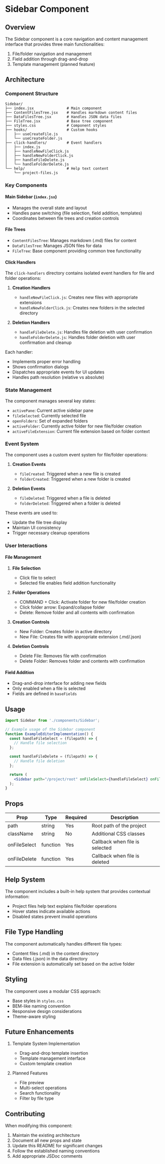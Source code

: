 # Sidebar Component

## Overview

The Sidebar component is a core navigation and content management interface that provides three main functionalities:

1. File/folder navigation and management
2. Field addition through drag-and-drop
3. Template management (planned feature)

## Architecture

### Component Structure

```
Sidebar/
├── index.jsx               # Main component
├── ContentFilesTree.jsx    # Handles markdown content files
├── DataFilesTree.jsx       # Handles JSON data files
├── FileTree.jsx            # Base tree component
├── styles.css              # Component styles
├── hooks/                  # Custom hooks
│   ├── useCreateFile.js
│   └── useCreateFolder.js
├── click-handlers/         # Event handlers
│   ├── index.js
│   ├── handleNewFileClick.js
│   ├── handleNewFolderClick.js
│   ├── handleFileDelete.js
│   └── handleFolderDelete.js
└── help/                   # Help text content
    └── project-files.js
```

### Key Components

#### Main Sidebar (`index.jsx`)

- Manages the overall state and layout
- Handles pane switching (file selection, field addition, templates)
- Coordinates between file trees and creation controls

#### File Trees

- `ContentFilesTree`: Manages markdown (.md) files for content
- `DataFilesTree`: Manages JSON files for data
- `FileTree`: Base component providing common tree functionality

#### Click Handlers

The `click-handlers` directory contains isolated event handlers for file and folder operations:

1. **Creation Handlers**

   - `handleNewFileClick.js`: Creates new files with appropriate extensions
   - `handleNewFolderClick.js`: Creates new folders in the selected directory

2. **Deletion Handlers**
   - `handleFileDelete.js`: Handles file deletion with user confirmation
   - `handleFolderDelete.js`: Handles folder deletion with user confirmation and cleanup

Each handler:

- Implements proper error handling
- Shows confirmation dialogs
- Dispatches appropriate events for UI updates
- Handles path resolution (relative vs absolute)

### State Management

The component manages several key states:

- `activePane`: Current active sidebar pane
- `fileSelected`: Currently selected file
- `openFolders`: Set of expanded folders
- `activeFolder`: Currently active folder for new file/folder creation
- `activeFileExtension`: Current file extension based on folder context

### Event System

The component uses a custom event system for file/folder operations:

1. **Creation Events**

   - `fileCreated`: Triggered when a new file is created
   - `folderCreated`: Triggered when a new folder is created

2. **Deletion Events**
   - `fileDeleted`: Triggered when a file is deleted
   - `folderDeleted`: Triggered when a folder is deleted

These events are used to:

- Update the file tree display
- Maintain UI consistency
- Trigger necessary cleanup operations

### User Interactions

#### File Management

1. **File Selection**

   - Click file to select
   - Selected file enables field addition functionality

2. **Folder Operations**

   - COMMAND + Click: Activate folder for new file/folder creation
   - Click folder arrow: Expand/collapse folder
   - Delete: Remove folder and all contents with confirmation

3. **Creation Controls**

   - New Folder: Creates folder in active directory
   - New File: Creates file with appropriate extension (.md/.json)

4. **Deletion Controls**
   - Delete File: Removes file with confirmation
   - Delete Folder: Removes folder and contents with confirmation

#### Field Addition

- Drag-and-drop interface for adding new fields
- Only enabled when a file is selected
- Fields are defined in `baseFields`

## Usage

```jsx
import Sidebar from './components/Sidebar';

// Example usage of the Sidebar component
function ExampleEditorImplementation() {
  const handleFileSelect = (filepath) => {
    // Handle file selection
  };

  const handleFileDelete = (filepath) => {
    // Handle file deletion
  };

  return (
    <Sidebar path="/project/root" onFileSelect={handleFileSelect} onFileDelete={handleFileDelete} />
  );
}
```

## Props

| Prop         | Type     | Required | Description                    |
| ------------ | -------- | -------- | ------------------------------ |
| path         | string   | Yes      | Root path of the project       |
| className    | string   | No       | Additional CSS classes         |
| onFileSelect | function | Yes      | Callback when file is selected |
| onFileDelete | function | Yes      | Callback when file is deleted  |

## Help System

The component includes a built-in help system that provides contextual information:

- Project files help text explains file/folder operations
- Hover states indicate available actions
- Disabled states prevent invalid operations

## File Type Handling

The component automatically handles different file types:

- Content files (.md) in the content directory
- Data files (.json) in the data directory
- File extension is automatically set based on the active folder

## Styling

The component uses a modular CSS approach:

- Base styles in `styles.css`
- BEM-like naming convention
- Responsive design considerations
- Theme-aware styling

## Future Enhancements

1. Template System Implementation

   - Drag-and-drop template insertion
   - Template management interface
   - Custom template creation

2. Planned Features
   - File preview
   - Multi-select operations
   - Search functionality
   - Filter by file type

## Contributing

When modifying this component:

1. Maintain the existing architecture
2. Document all new props and state
3. Update this README for significant changes
4. Follow the established naming conventions
5. Add appropriate JSDoc comments
